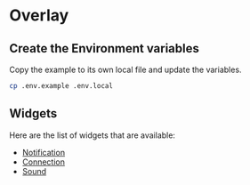 # Overlay

## Create the Environment variables
Copy the example to its own local file and update the variables.
```sh
cp .env.example .env.local
```

## Widgets
Here are the list of widgets that are available:
- [Notification](https://overlay.boseriko.com/widget/notification)
- [Connection](https://overlay.boseriko.com/widget/connection)
- [Sound](https://overlay.boseriko.com/widget/sound)
